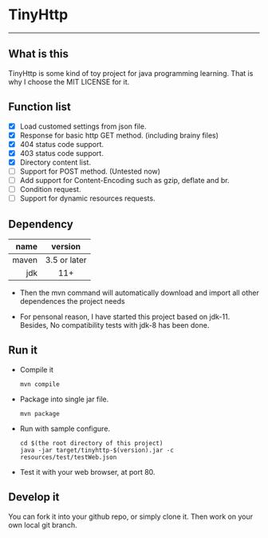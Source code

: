 # TinyHttp

---

## What is this

TinyHttp is some kind of toy project for java programming  learning. That is why I choose the MIT LICENSE for it.

## Function list

- [x] Load customed settings from json file.
- [x] Response for basic http GET method. (including brainy files)
- [x] 404 status code support.
- [x] 403 status code support.
- [x] Directory content list.
- [ ] Support for POST method. (Untested now)
- [ ] Add support for Content-Encoding such as gzip, deflate and br.
- [ ] Condition request.
- [ ] Support for dynamic resources requests.

## Dependency

|  name |   version    |
| ----: | :----------: |
| maven | 3.5 or later |
|   jdk |     11+      |

- Then the mvn command will automatically download and import all other dependences the project needs

- For pensonal reason, I have started this project based on jdk-11. Besides, No compatibility tests with jdk-8 has been done.

## Run it

- Compile it

    ```shell
    mvn compile
    ```

- Package into single jar file.

    ```shell
    mvn package
    ```

- Run with sample configure.

    ```shell
    cd $(the root directory of this project)
    java -jar target/tinyhttp-$(version).jar -c resources/test/testWeb.json
    ```

- Test it with your web browser, at port 80.

## Develop it

You can fork it into your github repo, or simply clone it. Then work on your own local git branch.
